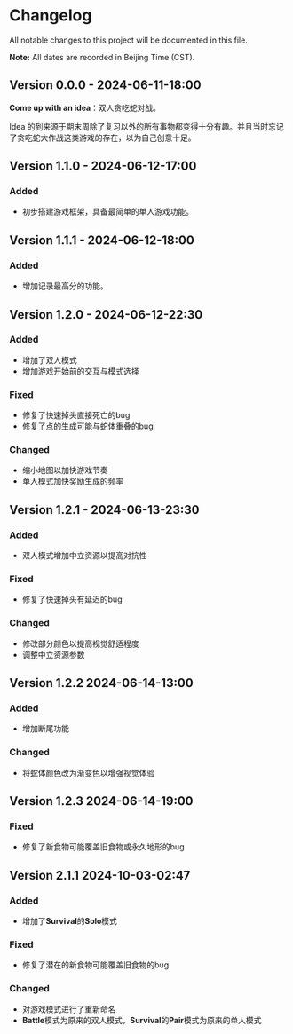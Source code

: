 # Changelog

All notable changes to this project will be documented in this file.

**Note:** All dates are recorded in Beijing Time (CST).

## Version 0.0.0 - 2024-06-11-18:00

**Come up with an idea**：双人贪吃蛇对战。

Idea 的到来源于期末周除了复习以外的所有事物都变得十分有趣。并且当时忘记了贪吃蛇大作战这类游戏的存在，以为自己创意十足。

## Version 1.1.0 - 2024-06-12-17:00

### Added

- 初步搭建游戏框架，具备最简单的单人游戏功能。

## Version 1.1.1 - 2024-06-12-18:00

### Added

- 增加记录最高分的功能。

## Version 1.2.0 - 2024-06-12-22:30

### Added

- 增加了双人模式
- 增加游戏开始前的交互与模式选择

### Fixed

- 修复了快速掉头直接死亡的bug
- 修复了点的生成可能与蛇体重叠的bug

### Changed

- 缩小地图以加快游戏节奏
- 单人模式加快奖励生成的频率

## Version 1.2.1 - 2024-06-13-23:30

### Added

- 双人模式增加中立资源以提高对抗性

### Fixed

- 修复了快速掉头有延迟的bug

### Changed

- 修改部分颜色以提高视觉舒适程度
- 调整中立资源参数

## Version 1.2.2 2024-06-14-13:00

### Added

- 增加断尾功能

### Changed

- 将蛇体颜色改为渐变色以增强视觉体验

## Version 1.2.3 2024-06-14-19:00

### Fixed

- 修复了新食物可能覆盖旧食物或永久地形的bug

## Version 2.1.1 2024-10-03-02:47

### Added

- 增加了**Survival**的**Solo**模式

### Fixed

- 修复了潜在的新食物可能覆盖旧食物的bug

### Changed

- 对游戏模式进行了重新命名
- **Battle**模式为原来的双人模式，**Survival**的**Pair**模式为原来的单人模式
